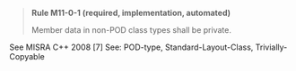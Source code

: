 > **Rule M11-0-1 (required, implementation, automated)**
>
> Member data in non-POD class types shall be private.

See MISRA C++ 2008 [7]
See: POD-type, Standard-Layout-Class, Trivially-Copyable
